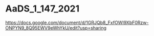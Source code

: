 # AaDS_1_147_2021
https://docs.google.com/document/d/1GRJQb8_FxfOWI9XbF0Rzw-ONPYN9_8Q95EWV9eWhYkU/edit?usp=sharing
